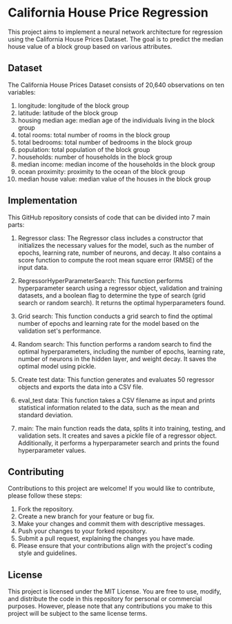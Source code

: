 # California House Price Regression

This project aims to implement a neural network architecture for regression using the California House Prices Dataset. The goal is to predict the median house value of a block group based on various attributes.

## Dataset
The California House Prices Dataset consists of 20,640 observations on ten variables:

1. longitude: longitude of the block group
2. latitude: latitude of the block group
3. housing median age: median age of the individuals living in the block group
4. total rooms: total number of rooms in the block group
5. total bedrooms: total number of bedrooms in the block group
6. population: total population of the block group
7. households: number of households in the block group
8. median income: median income of the households in the block group
9. ocean proximity: proximity to the ocean of the block group
10. median house value: median value of the houses in the block group

## Implementation
This GitHub repository consists of code that can be divided into 7 main parts:

1. Regressor class: The Regressor class includes a constructor that initializes the necessary values for the model, such as the number of epochs, learning rate, number of neurons, and decay. It also contains a score function to compute the root mean square error (RMSE) of the input data.

2. RegressorHyperParameterSearch: This function performs hyperparameter search using a regressor object, validation and training datasets, and a boolean flag to determine the type of search (grid search or random search). It returns the optimal hyperparameters found.

3. Grid search: This function conducts a grid search to find the optimal number of epochs and learning rate for the model based on the validation set's performance.

4. Random search: This function performs a random search to find the optimal hyperparameters, including the number of epochs, learning rate, number of neurons in the hidden layer, and weight decay. It saves the optimal model using pickle.

5. Create test data: This function generates and evaluates 50 regressor objects and exports the data into a CSV file.

6. eval_test data: This function takes a CSV filename as input and prints statistical information related to the data, such as the mean and standard deviation.

7. main: The main function reads the data, splits it into training, testing, and validation sets. It creates and saves a pickle file of a regressor object. Additionally, it performs a hyperparameter search and prints the found hyperparameter values.

## Contributing
Contributions to this project are welcome! If you would like to contribute, please follow these steps:

1. Fork the repository.
2. Create a new branch for your feature or bug fix.
3. Make your changes and commit them with descriptive messages.
4. Push your changes to your forked repository.
5. Submit a pull request, explaining the changes you have made.
6. Please ensure that your contributions align with the project's coding style and guidelines.

## License
This project is licensed under the MIT License. You are free to use, modify, and distribute the code in this repository for personal or commercial purposes. However, please note that any contributions you make to this project will be subject to the same license terms.

